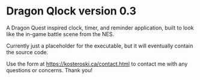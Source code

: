 # Dragon Qlock version 0.3
A Dragon Quest inspired clock, timer, and reminder application, built to look like the in-game battle scene from the NES.

Currently just a placeholder for the executable, but it will eventually contain the source code.

Use the form at https://kosteroski.ca/contact.html to contact me with any questions or concerns. Thank you!
